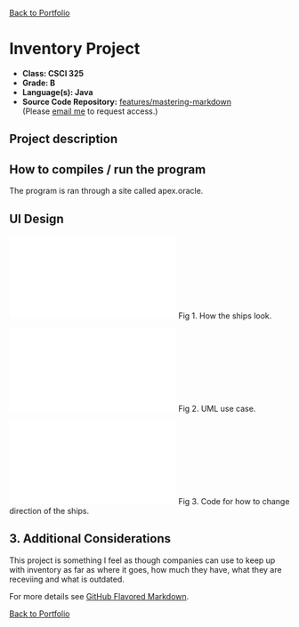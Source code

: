 [Back to Portfolio](./)

Inventory Project
===============

-   **Class: CSCI 325** 
-   **Grade: B**
-   **Language(s): Java**
-   **Source Code Repository:** [features/mastering-markdown](https://guides.github.com/features/mastering-markdown/)  
    (Please [email me](mailto:kttyler@csustudent.net?subject=GitHub%20Access) to request access.)

## Project description


## How to compiles / run the program

The program is ran through a site called apex.oracle. 

## UI Design
 

![screenshot](battleship.pdf)
Fig 1. How the ships look.

![screenshot](battleship2.pdf)
Fig 2. UML use case.

![screenshot](directions.pdf)
Fig 3. Code for how to change direction of the ships.

## 3. Additional Considerations

This project is something I feel as though companies can use to keep up with inventory as far as where it goes, how much they have, what they are receviing and what is outdated.  

For more details see [GitHub Flavored Markdown](https://guides.github.com/features/mastering-markdown/).

[Back to Portfolio](./)
